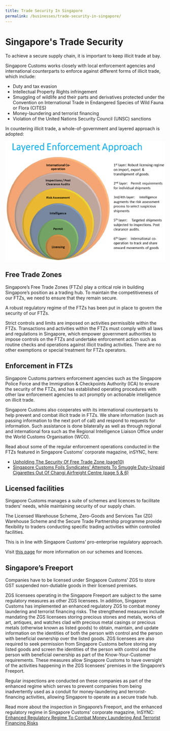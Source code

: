 ```yaml
---
title: Trade Security In Singapore
permalink: /businesses/trade-security-in-singapore/
---
```


# Singapore's Trade Security

To achieve a secure supply chain, it is important to keep illicit trade at bay.

Singapore Customs works closely with local enforcement agencies and international counterparts to enforce against different forms of illicit trade, which include:

- Duty and tax evasion
- Intellectual Property Rights infringement
- Smuggling of wildlife and their parts and derivatives protected under the Convention on International Trade in Endangered Species of Wild Fauna or Flora (CITES)
- Money-laundering and terrorist financing
- Violation of the United Nations Security Council (UNSC) sanctions

In countering illicit trade, a whole-of-government and layered approach is adopted:

![Trade Security Image](/images/trade-security-image.png)

## Free Trade Zones

Singapore’s Free Trade Zones (FTZs) play a critical role in building Singapore’s position as a trading hub. To maintain the competitiveness of our FTZs, we need to ensure that they remain secure.

A robust regulatory regime of the FTZs has been put in place to govern the security of our FTZs.

Strict controls and limits are imposed on activities permissible within the FTZs. Transactions and activities within the FTZs must comply with all laws and regulations in Singapore, which empower government authorities to impose controls on the FTZs and undertake enforcement action such as routine checks and operations against illicit trading activities. There are no other exemptions or special treatment for FTZs operators.

## Enforcement in FTZs

Singapore Customs partners enforcement agencies such as the Singapore Police Force and the Immigration & Checkpoints Authority (ICA) to ensure the security of the FTZs, and has established operating procedures with other law enforcement agencies to act promptly on actionable intelligence on illicit trade. 

Singapore Customs also cooperates with its international counterparts to help prevent and combat illicit trade in FTZs. We share information (such as passing information to the next port of call) and respond to requests for information. Such assistance is done bilaterally as well as through regional and international fora such as the Regional Intelligence Liaison Office under the World Customs Organisation (WCO).

Read about some of the regular enforcement operations conducted in the FTZs featured in Singapore Customs’ corporate magazine, inSYNC, here:

 - [Upholding The Security Of Free Trade Zone (page10)](/news-and-media/publications/2017-10-01-Issue47.pdf)
 - [Singapore Customs Foils Syndicates’ Attempts To Smuggle Duty-Unpaid Cigarettes Out Of Changi Airfreight Centre (page 5 & 6)](/news-and-media/publications/2018-01-01-Issue48.pdf)
 
## Licensed facilities

Singapore Customs manages a suite of schemes and licences to facilitate traders’ needs, while maintaining security of our supply chain.

The Licensed Warehouse Scheme, Zero-Goods and Services Tax (ZG) Warehouse Scheme and the Secure Trade Partnership programme provide flexibility to traders conducting specific trading activities within controlled facilities.

This is in line with Singapore Customs’ pro-enterprise regulatory approach.

Visit [this page](/businesses/customs-schemes-licences-framework/trade-first) for more information on our schemes and licences.

## Singapore’s Freeport

Companies have to be licensed under Singapore Customs’ ZGS to store GST suspended non-dutiable goods in their licensed premises.

ZGS licensees operating in the Singapore Freeport are subject to the same regulatory measures as other ZGS licensees. In addition, Singapore Customs has implemented an enhanced regulatory ZGS to combat money laundering and terrorist financing risks. The strengthened measures include mandating the ZGS licensees storing precious stones and metals, works of art, antiques, and watches clad with precious metal casings or precious metals (otherwise known as listed goods) to obtain, maintain, and update information on the identities of both the person with control and the person with beneficial ownership over the listed goods. ZGS licensees are also required to seek permission from Singapore Customs before storing any listed goods and screen the identities of the person with control and the person with beneficial ownership as part of the Know-Your-Customer requirements. These measures allow Singapore Customs to have oversight of the activities happening in the ZGS licensees’ premises in the Singapore’s Freeport.

Regular inspections are conducted on these companies as part of the enhanced regime which serves to prevent companies from being inadvertently used as a conduit for money-laundering and terrorist-financing activities, allowing Singapore to operate as a secure trade hub.

Read more about the inspection in Singapore’s Freeport, and the enhanced regulatory regime in Singapore Customs’ corporate magazine, InSYNC: [Enhanced Regulatory Regime To Combat Money Laundering And Terrorist Financing Risks](/news-and-media/publications/2018-04-01-Issue49.pdf)

